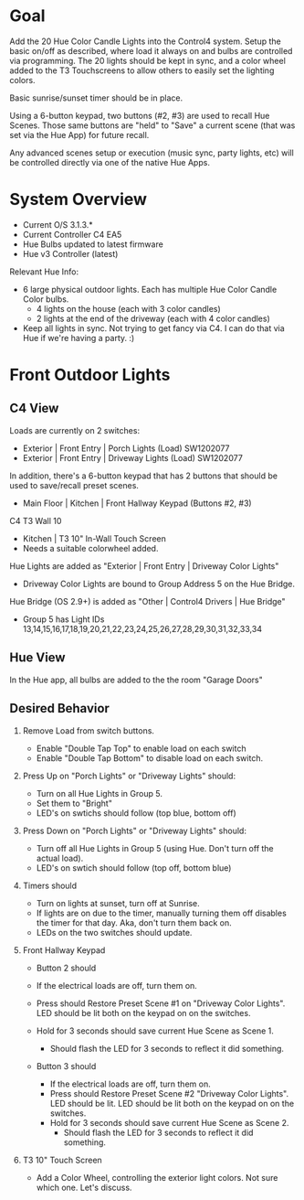 # Goal
Add the 20 Hue Color Candle Lights into the Control4 system. Setup the basic on/off as described, where load it always on and bulbs are controlled via programming. The 20 lights should be kept in sync, and a color wheel added to the T3 Touchscreens to allow others to easily set the lighting colors. 

Basic sunrise/sunset timer should be in place. 

Using a 6-button keypad, two buttons (#2, #3) are used to recall Hue Scenes. Those same buttons are "held" to "Save" a current scene (that was set via the Hue App) for future recall. 

Any advanced scenes setup or execution (music sync, party lights, etc) will be controlled directly via one of the native Hue Apps. 

# System Overview
* Current O/S 3.1.3.*
* Current Controller C4 EA5
* Hue Bulbs updated to latest firmware
* Hue v3 Controller (latest)

Relevant Hue Info:
* 6 large physical outdoor lights. Each has multiple Hue Color Candle Color bulbs. 
  * 4 lights on the house (each with 3 color candles)
  * 2 lights at the end of the driveway (each with 4 color candles)
* Keep all lights in sync. Not trying to get fancy via C4. I can do that via Hue if we're having a party. :) 
 
# Front Outdoor Lights 

## C4 View
Loads are currently on 2 switches:
* Exterior | Front Entry | Porch Lights (Load) SW1202077
* Exterior | Front Entry | Driveway Lights (Load) SW1202077 

In addition, there's a 6-button keypad that has 2 buttons that should be used to save/recall preset scenes.
* Main Floor | Kitchen | Front Hallway Keypad (Buttons #2, #3)

C4 T3 Wall 10  
* Kitchen | T3 10" In-Wall Touch Screen 
* Needs a suitable colorwheel added. 

Hue Lights are added as "Exterior | Front Entry | Driveway Color Lights"
* Driveway Color Lights are bound to Group Address 5 on the Hue Bridge. 

Hue Bridge (OS 2.9+) is added as "Other | Control4 Drivers | Hue Bridge"
* Group 5 has Light IDs 13,14,15,16,17,18,19,20,21,22,23,24,25,26,27,28,29,30,31,32,33,34

## Hue View
In the Hue app, all bulbs are added to the the room "Garage Doors"

## Desired Behavior
1. Remove Load from switch buttons. 
   * Enable "Double Tap Top" to enable load on each switch
   * Enable "Double Tap Bottom" to disable load on each switch. 

1. Press Up on "Porch Lights" or "Driveway Lights" should:
   * Turn on all Hue Lights in Group 5.
   * Set them to "Bright"
   * LED's on swtichs should follow (top blue, bottom off)

2. Press Down on "Porch Lights" or "Driveway Lights" should: 
   * Turn off all Hue Lights in Group 5 (using Hue. Don't turn off the actual load).
   * LED's on swtich should follow (top off, bottom blue)

3. Timers should 
   * Turn on lights at sunset, turn off at Sunrise. 
   * If lights are on due to the timer, manually turning them off disables the timer for that day. Aka, don't turn them back on. 
   * LEDs on the two switches should update. 

4. Front Hallway Keypad 
   * Button 2 should 
    * If the electrical loads are off, turn them on. 
    * Press should Restore Preset Scene #1 on "Driveway Color Lights". LED should be lit both on the keypad on on the switches. 
    * Hold for 3 seconds should save current Hue Scene as Scene 1. 
       * Should flash the LED for 3 seconds to reflect it did something. 
     
   * Button 3 should 
     * If the electrical loads are off, turn them on. 
     * Press should Restore Preset Scene #2 "Driveway Color Lights". LED should be lit. LED should be lit both on the keypad on on the switches. 
     * Hold for 3 seconds should save current Hue Scene as Scene 2. 
       * Should flash the LED for 3 seconds to reflect it did something. 
   
5. T3 10" Touch Screen 
    * Add a Color Wheel, controlling the exterior light colors. Not sure which one. Let's discuss.
